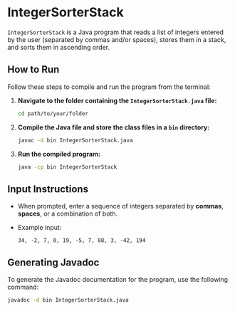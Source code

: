 # IntegerSorterStack

`IntegerSorterStack` is a Java program that reads a list of integers entered by the user (separated by commas and/or spaces), stores them in a stack, and sorts them in ascending order.

## How to Run

Follow these steps to compile and run the program from the terminal:

1. **Navigate to the folder containing the `IntegerSorterStack.java` file:**

   ```bash
   cd path/to/your/folder
   ```

2. **Compile the Java file and store the class files in a `bin` directory:**

   ```bash
   javac -d bin IntegerSorterStack.java
   ```

3. **Run the compiled program:**

   ```bash
   java -cp bin IntegerSorterStack
   ```

## Input Instructions

- When prompted, enter a sequence of integers separated by **commas**, **spaces**, or a combination of both.
- Example input:

  ```
  34, -2, 7, 0, 19, -5, 7, 88, 3, -42, 194
  ```

## Generating Javadoc

To generate the Javadoc documentation for the program, use the following command:

```bash
javadoc -d bin IntegerSorterStack.java
```
